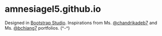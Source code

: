 # amnesiagel5.github.io

Designed in [Bootstrap Studio](https://bootstrapstudio.io/).
Inspirations from Ms. [@chandrikadeb7](https://chandrikadeb7.github.io/) and Ms. [@bchiang7](https://brittanychiang.com/) portfolios. (^-^) 
 
